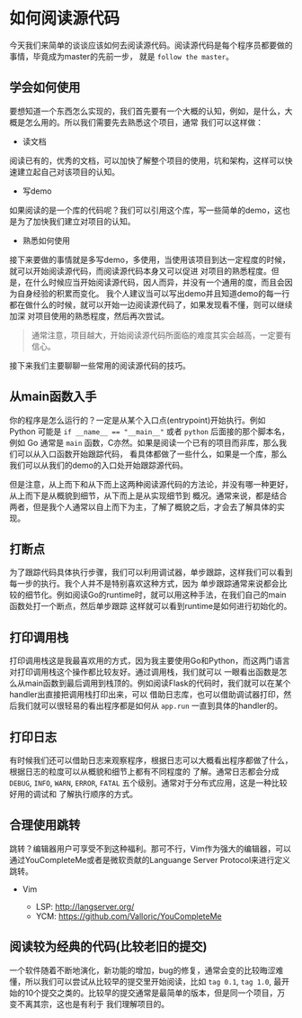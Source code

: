 # 如何阅读源代码

今天我们来简单的谈谈应该如何去阅读源代码。阅读源代码是每个程序员都要做的事情，毕竟成为master的先前一步，
就是 `follow the master`。

## 学会如何使用

要想知道一个东西怎么实现的，我们首先要有一个大概的认知，例如，是什么，大概是怎么用的。所以我们需要先去熟悉这个项目，通常
我们可以这样做：

- 读文档

阅读已有的，优秀的文档，可以加快了解整个项目的使用，坑和架构，这样可以快速建立起自己对该项目的认知。

- 写demo

如果阅读的是一个库的代码呢？我们可以引用这个库，写一些简单的demo，这也是为了加快我们建立对项目的认知。

- 熟悉如何使用

接下来要做的事情就是多写demo，多使用，当使用该项目到达一定程度的时候，就可以开始阅读源代码，而阅读源代码本身又可以促进
对项目的熟悉程度。但是，在什么时候应当开始阅读源代码，因人而异，并没有一个通用的度，而且会因为自身经验的积累而变化。
我个人建议当可以写出demo并且知道demo的每一行都在做什么的时候，就可以开始一边阅读源代码了，如果发现看不懂，则可以继续加深
对项目使用的熟悉程度，然后再次尝试。

> 通常注意，项目越大，开始阅读源代码所面临的难度其实会越高，一定要有信心。

接下来我们主要聊聊一些常用的阅读源代码的技巧。

## 从main函数入手

你的程序是怎么运行的？一定是从某个入口点(entrypoint)开始执行。例如 Python 可能是 `if __name__ == "__main__"` 或者 `python`
后面接的那个脚本名，例如 Go 通常是 `main` 函数，C亦然。如果是阅读一个已有的项目而非库，那么我们可以从入口函数开始跟踪代码，
看具体都做了一些什么，如果是一个库，那么我们可以从我们的demo的入口处开始跟踪源代码。

但是注意，从上而下和从下而上这两种阅读源代码的方法论，并没有哪一种更好，从上而下是从概貌到细节，从下而上是从实现细节到
概况。通常来说，都是结合两者，但是我个人通常以自上而下为主，了解了概貌之后，才会去了解具体的实现。

## 打断点

为了跟踪代码具体执行步骤，我们可以利用调试器，单步跟踪，这样我们可以看到每一步的执行。我个人并不是特别喜欢这种方式，因为
单步跟踪通常来说都会比较的细节化。例如阅读Go的runtime时，就可以用这种手法，在我们自己的main函数处打一个断点，然后单步跟踪
这样就可以看到runtime是如何进行初始化的。

## 打印调用栈

打印调用栈这是我最喜欢用的方式，因为我主要使用Go和Python，而这两门语言对打印调用栈这个操作都比较友好。通过调用栈，我们就可以
一眼看出函数是怎么从main函数到最后调用到栈顶的。例如阅读Flask的代码时，我们就可以在某个handler出直接把调用栈打印出来，可以
借助日志库，也可以借助调试器打印，然后我们就可以很轻易的看出程序都是如何从 `app.run` 一直到具体的handler的。

## 打印日志

有时候我们还可以借助日志来观察程序，根据日志可以大概看出程序都做了什么，根据日志的粒度可以从概貌和细节上都有不同程度的
了解。通常日志都会分成 `DEBUG`, `INFO`, `WARN`, `ERROR`, `FATAL` 五个级别。通常对于分布式应用，这是一种比较好用的调试和
了解执行顺序的方式。

## 合理使用跳转

跳转？编辑器用户可享受不到这种福利。那可不行，Vim作为强大的编辑器，可以通过YouCompleteMe或者是微软贡献的Languange Server
Protocol来进行定义跳转。

- Vim

    - LSP: http://langserver.org/
    - YCM: https://github.com/Valloric/YouCompleteMe

## 阅读较为经典的代码(比较老旧的提交)

一个软件随着不断地演化，新功能的增加，bug的修复，通常会变的比较晦涩难懂，所以我们可以尝试从比较早的提交里开始阅读，比如
`tag 0.1`, `tag 1.0`, 最开始的10个提交之类的。比较早的提交通常是最简单的版本，但是同一个项目，万变不离其宗，这也是有利于
我们理解项目的。

